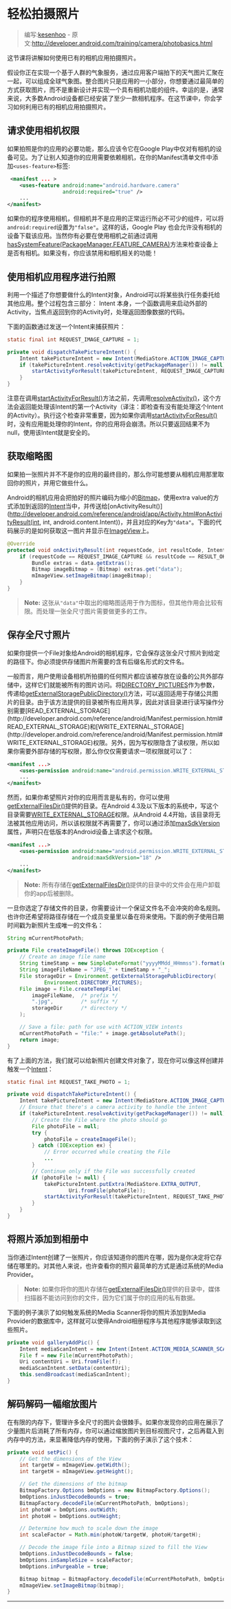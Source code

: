 # 轻松拍摄照片

> 编写:[kesenhoo](https://github.com/kesenhoo) - 原文:<http://developer.android.com/training/camera/photobasics.html>

这节课将讲解如何使用已有的相机应用拍摄照片。

假设你正在实现一个基于人群的气象服务，通过应用客户端拍下的天气图片汇聚在一起，可以组成全球气象图。整合图片只是应用的一小部分，你想要通过最简单的方式获取图片，而不是重新设计并实现一个具有相机功能的组件。幸运的是，通常来说，大多数Android设备都已经安装了至少一款相机程序。在这节课中，你会学习如何利用已有的相机应用拍摄照片。

## 请求使用相机权限

如果拍照是你的应用的必要功能，那么应该令它在Google Play中仅对有相机的设备可见。为了让别人知道你的应用需要依赖相机，在你的Manifest清单文件中添加`<uses-feature>`标签:

```xml
 <manifest ... >
    <uses-feature android:name="android.hardware.camera"
                  android:required="true" />
    ...
</manifest>
```

如果你的程序使用相机，但相机并不是应用的正常运行所必不可少的组件，可以将`android:required`设置为`"false"`。这样的话，Google Play 也会允许没有相机的设备下载该应用。当然你有必要在使用相机之前通过调用<a href="http://developer.android.com/reference/android/content/pm/PackageManager.html#hasSystemFeature(java.lang.String)">hasSystemFeature(PackageManager.FEATURE_CAMERA)</a>方法来检查设备上是否有相机。如果没有，你应该禁用和相机相关的功能！

## 使用相机应用程序进行拍照

利用一个描述了你想要做什么的Intent对象，Android可以将某些执行任务委托给其他应用。整个过程包含三部分： Intent 本身，一个函数调用来启动外部的 Activity，当焦点返回到你的Activity时，处理返回图像数据的代码。

下面的函数通过发送一个Intent来捕获照片：

```java
static final int REQUEST_IMAGE_CAPTURE = 1;

private void dispatchTakePictureIntent() {
    Intent takePictureIntent = new Intent(MediaStore.ACTION_IMAGE_CAPTURE);
    if (takePictureIntent.resolveActivity(getPackageManager()) != null) {
        startActivityForResult(takePictureIntent, REQUEST_IMAGE_CAPTURE);
    }
}
```

注意在调用<a href="http://developer.android.com/reference/android/app/Activity.html#startActivityForResult(android.content.Intent, int)">startActivityForResult()</a>方法之前，先调用<a href="http://developer.android.com/reference/android/content/Intent.html#resolveActivity(android.content.pm.PackageManager)">resolveActivity()</a>，这个方法会返回能处理该Intent的第一个Activity（译注：即检查有没有能处理这个Intent的Activity）。执行这个检查非常重要，因为如果你调用<a href="http://developer.android.com/reference/android/app/Activity.html#startActivityForResult(android.content.Intent, int)">startActivityForResult()</a>时，没有应用能处理你的Intent，你的应用将会崩溃。所以只要返回结果不为null，使用该Intent就是安全的。

## 获取缩略图

如果拍一张照片并不不是你的应用的最终目的，那么你可能想要从相机应用那里取回你的照片，并用它做些什么。

Android的相机应用会把拍好的照片编码为缩小的[Bitmap](http://developer.android.com/reference/android/graphics/Bitmap.html)，使用extra value的方式添加到返回的[Intent](http://developer.android.com/reference/android/content/Intent.html)当中，并传送给[onActivityResult()](http://developer.android.com/reference/android/app/Activity.html#onActivityResult(int, int, android.content.Intent))，并且对应的Key为`"data"`。下面的代码展示的是如何获取这一图片并显示在[ImageView](http://developer.android.com/reference/android/widget/ImageView.html)上。

```java
@Override
protected void onActivityResult(int requestCode, int resultCode, Intent data) {
    if (requestCode == REQUEST_IMAGE_CAPTURE && resultCode == RESULT_OK) {
        Bundle extras = data.getExtras();
        Bitmap imageBitmap = (Bitmap) extras.get("data");
        mImageView.setImageBitmap(imageBitmap);
    }
}
```

> **Note:** 这张从`"data"`中取出的缩略图适用于作为图标，但其他作用会比较有限。而处理一张全尺寸图片需要做更多的工作。

## 保存全尺寸照片

如果你提供一个File对象给Android的相机程序，它会保存这张全尺寸照片到给定的路径下。你必须提供存储图片所需要的含有后缀名形式的文件名。

一般而言，用户使用设备相机所拍摄的任何照片都应该被存放在设备的公共外部存储中，这样它们就能被所有的图片访问。将[DIRECTORY_PICTURES](http://developer.android.com/reference/android/os/Environment.html#DIRECTORY_PICTURES)作为参数，传递给[getExternalStoragePublicDirectory()](http://developer.android.com/reference/android/os/Environment.html#getExternalStoragePublicDirectory(java.lang.String))方法，可以返回适用于存储公共图片的目录。由于该方法提供的目录被所有应用共享，因此对该目录进行读写操作分别需要[READ_EXTERNAL_STORAGE](http://developer.android.com/reference/android/Manifest.permission.html#READ_EXTERNAL_STORAGE)和[WRITE_EXTERNAL_STORAGE](http://developer.android.com/reference/android/Manifest.permission.html#WRITE_EXTERNAL_STORAGE)权限。另外，因为写权限隐含了读权限，所以如果你需要外部存储的写权限，那么你仅仅需要请求一项权限就可以了：

```xml
<manifest ...>
    <uses-permission android:name="android.permission.WRITE_EXTERNAL_STORAGE" />
    ...
</manifest>
```

然而，如果你希望照片对你的应用而言是私有的，你可以使用[getExternalFilesDir()](http://developer.android.com/reference/android/content/Context.html#getExternalFilesDir(java.lang.String))提供的目录。在Android 4.3及以下版本的系统中，写这个目录需要[WRITE_EXTERNAL_STORAGE](http://developer.android.com/reference/android/Manifest.permission.html#WRITE_EXTERNAL_STORAGE)权限。从Android 4.4开始，该目录将无法被其他应用访问，所以该权限就不再需要了，你可以通过添加[maxSdkVersion](http://developer.android.com/guide/topics/manifest/uses-permission-element.html#maxSdk)属性，声明只在低版本的Android设备上请求这个权限。

```xml
<manifest ...>
    <uses-permission android:name="android.permission.WRITE_EXTERNAL_STORAGE"
                     android:maxSdkVersion="18" />
    ...
</manifest>
```

> **Note:** 所有存储在[getExternalFilesDir()](http://developer.android.com/reference/android/content/Context.html#getExternalFilesDir(java.lang.String))提供的目录中的文件会在用户卸载你的app后被删除。

一旦你选定了存储文件的目录，你需要设计一个保证文件名不会冲突的命名规则。也许你还希望将路径存储在一个成员变量里以备在将来使用。下面的例子使用日期时间戳为新照片生成唯一的文件名：

```java
String mCurrentPhotoPath;

private File createImageFile() throws IOException {
    // Create an image file name
    String timeStamp = new SimpleDateFormat("yyyyMMdd_HHmmss").format(new Date());
    String imageFileName = "JPEG_" + timeStamp + "_";
    File storageDir = Environment.getExternalStoragePublicDirectory(
            Environment.DIRECTORY_PICTURES);
    File image = File.createTempFile(
        imageFileName,  /* prefix */
        ".jpg",         /* suffix */
        storageDir      /* directory */
    );

    // Save a file: path for use with ACTION_VIEW intents
    mCurrentPhotoPath = "file:" + image.getAbsolutePath();
    return image;
}
```

有了上面的方法，我们就可以给新照片创建文件对象了，现在你可以像这样创建并触发一个[Intent](http://developer.android.com/reference/android/content/Intent.html)：

```java
static final int REQUEST_TAKE_PHOTO = 1;

private void dispatchTakePictureIntent() {
    Intent takePictureIntent = new Intent(MediaStore.ACTION_IMAGE_CAPTURE);
    // Ensure that there's a camera activity to handle the intent
    if (takePictureIntent.resolveActivity(getPackageManager()) != null) {
        // Create the File where the photo should go
        File photoFile = null;
        try {
            photoFile = createImageFile();
        } catch (IOException ex) {
            // Error occurred while creating the File
            ...
        }
        // Continue only if the File was successfully created
        if (photoFile != null) {
            takePictureIntent.putExtra(MediaStore.EXTRA_OUTPUT,
                    Uri.fromFile(photoFile));
            startActivityForResult(takePictureIntent, REQUEST_TAKE_PHOTO);
        }
    }
}
```

## 将照片添加到相册中

当你通过Intent创建了一张照片，你应该知道你的图片在哪，因为是你决定将它存储在哪里的。对其他人来说，也许查看你的照片最简单的方式是通过系统的Media Provider。

> **Note:** 如果你将你的图片存储在[getExternalFilesDir()](http://developer.android.com/reference/android/content/Context.html#getExternalFilesDir(java.lang.String))提供的目录中，媒体扫描器不能访问到你的文件，因为它们属于你的应用的私有数据。

下面的例子演示了如何触发系统的Media Scanner将你的照片添加到Media Provider的数据库中，这样就可以使得Android相册程序与其他程序能够读取到这些照片。

```java
private void galleryAddPic() {
    Intent mediaScanIntent = new Intent(Intent.ACTION_MEDIA_SCANNER_SCAN_FILE);
    File f = new File(mCurrentPhotoPath);
    Uri contentUri = Uri.fromFile(f);
    mediaScanIntent.setData(contentUri);
    this.sendBroadcast(mediaScanIntent);
}
```

## 解码解码一幅缩放图片

在有限的内存下，管理许多全尺寸的图片会很棘手。如果你发现你的应用在展示了少量图片后消耗了所有内存，你可以通过缩放图片到目标视图尺寸，之后再载入到内存中的方法，来显著降低内存的使用，下面的例子演示了这个技术：

```java
private void setPic() {
    // Get the dimensions of the View
    int targetW = mImageView.getWidth();
    int targetH = mImageView.getHeight();

    // Get the dimensions of the bitmap
    BitmapFactory.Options bmOptions = new BitmapFactory.Options();
    bmOptions.inJustDecodeBounds = true;
    BitmapFactory.decodeFile(mCurrentPhotoPath, bmOptions);
    int photoW = bmOptions.outWidth;
    int photoH = bmOptions.outHeight;

    // Determine how much to scale down the image
    int scaleFactor = Math.min(photoW/targetW, photoH/targetH);

    // Decode the image file into a Bitmap sized to fill the View
    bmOptions.inJustDecodeBounds = false;
    bmOptions.inSampleSize = scaleFactor;
    bmOptions.inPurgeable = true;

    Bitmap bitmap = BitmapFactory.decodeFile(mCurrentPhotoPath, bmOptions);
    mImageView.setImageBitmap(bitmap);
}
```

***
